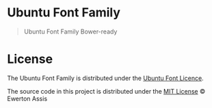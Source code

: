 # Ubuntu Font Family

> Ubuntu Font Family Bower-ready

# License

The Ubuntu Font Family is distributed under the [Ubuntu Font Licence](http://font.ubuntu.com/licence/).

The source code in this project is distributed under the [MIT License](http://ewerton-araujo.mit-license.org/) &copy; Ewerton Assis

